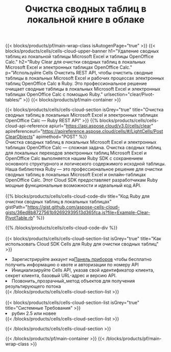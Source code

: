 ﻿---
title:  Очистка сводных таблиц в локальной книге в облаке
description: Облачные API и SDK для очистки сводных таблиц по телефону Microsoft Excel и OpenOffice Calc. Очистка сводных таблиц в локальных таблицах с помощью облака Cells API. SDK поддерживает различные языки разработки. К ним относятся Android, C#, Go, Java, NodeJS, Perl, PHP, Python, Ruby и Swift.
---
{{< blocks/products/pf/main-wrap-class isAutogenPage="true" >}}
{{< blocks/products/cells/cells-cloud-upper-banner h1="Удаление сводных таблиц из локальной таблицы Microsoft Excel и таблицы OpenOffice Calc." h2="Ruby Clear для очистки сводных таблиц в локальных Microsoft Excel и электронных таблицах OpenOffice Calc." p="Используйте Cells Очистить REST API, чтобы очистить сводные таблицы в локальных Microsoft Excel и рабочих процессах электронных таблиц OpenOffice Calc в Ruby. Это профессиональное решение очищает сводные таблицы в локальных Microsoft Excel и электронных таблицах OpenOffice Calc с помощью Ruby." urlsection="clear/Pivot-tables/" >}}
{{< blocks/products/pf/main-container >}}

{{< blocks/products/cells/cells-cloud-section isGrey="true" title="Очистка сводных таблиц в локальных Microsoft Excel и электронных таблицах OpenOffice Calc — Ruby REST API" >}}
{{% blocks/products/cells/cells-cloud-api-reference apiurl="https://api.aspose.cloud/v3.0/cells/clear" apireferenceurl="https://apireference.aspose.cloud/cells/#/LightCells/PostClearObjects" apimethod="POST" %}}
<br/>
Очистка сводных таблиц в локальных Microsoft Excel и электронных таблицах OpenOffice Calc — сложная задача. Очистка сводных таблиц для локальных переходов электронных таблиц Microsoft Excel и OpenOffice Calc выполняется нашим Ruby SDK с сохранением основного структурного и логического содержимого исходной таблицы. Наша библиотека Ruby — это профессиональное решение для очистки сводных таблиц в локальных Microsoft Excel и онлайн-таблицах OpenOffice Calc. Этот Cloud SDK предоставляет разработчикам Ruby мощные функциональные возможности и идеальный код API.
<br/>
<br/>
{{% blocks/products/cells/cells-cloud-code-div title="Код Ruby для очистки сводных таблиц в локальных таблицах" gistPath="https://gist.github.com/aspose-cells-cloud-gists/36ed8b8727561b92692939513d365fca.js?file=Example-Clear-PivotTable.rb" %}}
  
{{% /blocks/products/cells/cells-cloud-code-div %}}
<br/>
<br/>
{{< blocks/products/cells/cells-cloud-section-list isGrey="true" title="Как использовать Cloud SDK Cells для Ruby для очистки сводных таблиц" >}}
<li> Зарегистрируйте аккаунт на<a href="https://dashboard.aspose.cloud/">Панель приборов</a> чтобы бесплатно получить информацию о квоте и авторизации по номеру API</li>
<li>Инициализируйте Cells API, указав свой идентификатор клиента, секрет клиента, базовый URL-адрес и версию API.</li>
<li>Позвонить_прозрачный_метод объектов для получения результирующего потока</li>
{{< /blocks/products/cells/cells-cloud-section-list >}}
<br/>
<br/>
{{< blocks/products/cells/cells-cloud-section-list isGrey="true" title="Системные Требования" >}}
<li>рубин 2.5 или новее</li>
{{< /blocks/products/cells/cells-cloud-section-list >}}

{{< /blocks/products/cells/cells-cloud-section >}}

{{< /blocks/products/pf/main-container >}}
{{< /blocks/products/pf/main-wrap-class >}}
